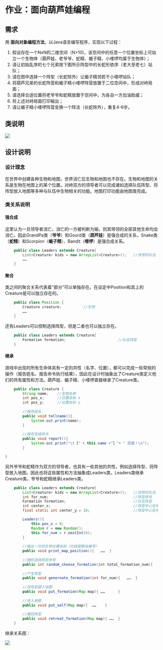 # 作业：面向葫芦娃编程

## 需求

用 **面向对象编程方法**，以Java语言编写程序，实现以下过程：
1. 假设存在一个NxN的二维空间（N>10)，该空间中的任意一个位置坐标上可站立一个生物体（葫芦娃、老爷爷、蛇精、蝎子精、小喽啰均属于生物体）；
2. 请让初始乱序的七个兄弟按下图所示阵型中的长蛇形依序（老大至老七）站队；
3. 请在图中选择一个阵型（长蛇除外）让蝎子精领若干小喽啰站队；
4. 将葫芦兄弟的长蛇阵营和蝎子精小喽啰阵营放置于二位空间中，形成对峙局面；
5. 请选择合适位置将老爷爷和蛇精放置于空间中，为各自一方加油助威；
6. 将上述对峙局面打印输出；
7. 请让蝎子精小喽啰阵营变换一个阵法（长蛇除外），重复4-6步。

## 类说明
![](https://i.imgur.com/1HlaU3M.png)

## 设计说明
### 设计理念
在世界中创建各种生物和地图，世界消亡后生物和地图也不存在。生物和地图的关系是生物在地图上的某个位置。对峙双方的领导者可以完成诸如选择队伍阵型、将阵型放入地图等多种与队伍中生物相关的功能。地图打印功能由地图类完成。

### 类关系说明
#### 强合成
这里认为一旦领导者消亡，消亡的一方被判断为输，则其带领的全部其他生命均会消亡。因此GrandPa类（**爷爷**）和Gourd类（**葫芦娃**）是强合成的关系，Snake类（**蛇精**）和Scorpion（**蝎子精**）、Bandit（**喽啰**）是强合成关系。

~~~ java
    public class Leaders extends Creature{
    	List<Creature> kids = new ArrayList<Creature>();   //领导的队伍
		……
	}
~~~

#### 聚合
类之间的聚合关系代表着“部分”可以单独存在。在设定中Position和其上的Creature是可以独立存在的。
	
~~~java
	public class Position {
    	Creature creature;          //生物
		……
	}
~~~
还有Leaders可以控制选择阵型，但是二者也可以独立存在。
~~~java
	public class Leaders extends Creature{
    	Formation formation;                        //队伍阵型
	}
~~~


#### 继承
游戏中出现的所有生命体具有一定的共性（名字、位置），都可以完成一些常规的操作（报告姓名、报告命令执行结果），因此在设计时抽象出了Creature类定义他们的共有属性和方法。葫芦娃、蝎子精、小喽啰直接继承了Creature类。
~~~java
	public class Creature {
	    String name;    //生物名称
	    int pos_x;      //位置坐标 x
	    int pos_y;      //位置坐标 y
	
	    //报告姓名
	    public void tellname(){
	        System.out.print(name);
	    }
	
	    //报告完成命令
	    public void report(){
	        System.out.print("\t【" + this.name +"】"+ " 完成！\n");
	    }

}
~~~
另外爷爷和蛇精作为双方的领导者，也具有一些其他的共性，例如选择阵型、将阵型放入地图。因此也将这些属性和方法抽象成Leaders类，Leaders类继承Creature类，爷爷和蛇精继承Leaders类。
~~~java
	public class Leaders extends Creature{
	    List<Creature> kids = new ArrayList<Creature>();   //领导的队伍
	    int for_num;                                	   //阵型序号
	    Formation formation;                        	   //队伍阵型
	    int center_x;                               	   //阵型中心在地图中的位置 x
	    final static int center_y = 10;             	   //阵型中心在地图中的位置 y（固定）

	    Leaders(){
	        this.pos_x = 0;
	        Random r = new Random();
	        this.for_num = r.nextInt(8);
	    }
	
	    //输出一方的生物位置坐标（也就是数组编号）
	    public void print_map_position(){	……	}
	
	    //随机选择阵型序号
		public int random_choose_formation(int total_formation_num){	……    }
	
	    //产生阵型
	    public void genernate_formation(int for_num){	……	}
	
	    //将阵型摆入地图
	    public void put_formation(Map map){	……		}
	
	    //进入地图
	    public void put_self(Map map){	……    }
	
	    //撤回阵型
	    public void retreat_formation(Map map){	……	}
	}
~~~

继承关系图：

![](https://i.imgur.com/SgrifmK.png)

